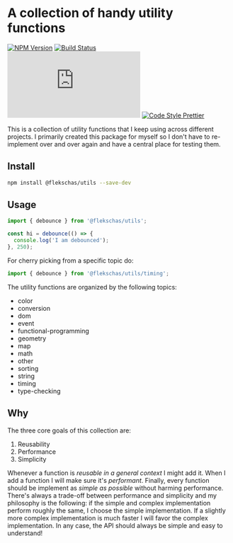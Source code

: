 # A collection of handy utility functions

[![NPM Version](https://img.shields.io/npm/v/@flekschas/utils.svg?style=flat-square&color=7f99ff)](https://npmjs.org/package/@flekschas/utils)
[![Build Status](https://img.shields.io/travis/flekschas/utils?color=a17fff&style=flat-square)](https://travis-ci.org/flekschas/utils/)
[![File Size](http://img.badgesize.io/https://unpkg.com/@flekschas/utils/utils.min.js?compression=gzip&style=flat-square&color=e17fff)](https://unpkg.com/@flekschas/utils/utils.min.js)
[![Code Style Prettier](https://img.shields.io/badge/code%20style-prettier-ff7fe1.svg?style=flat-square)](https://github.com/prettier/prettier#readme)

This is a collection of utility functions that I keep using across different
projects. I primarily created this package for myself so I don't have to
re-implement over and over again and have a central place for testing them.

## Install

```bash
npm install @flekschas/utils --save-dev
```

## Usage

```javascript
import { debounce } from '@flekschas/utils';

const hi = debounce(() => {
  console.log('I am debounced');
}, 250);
```

For cherry picking from a specific topic do:

```javascript
import { debounce } from '@flekschas/utils/timing';
```

The utility functions are organized by the following topics:

- color
- conversion
- dom
- event
- functional-programming
- geometry
- map
- math
- other
- sorting
- string
- timing
- type-checking

## Why

The three core goals of this collection are:

1. Reusability
2. Performance
3. Simplicity

Whenever a function is _reusable in a general context_ I might add it. When I
add a function I will make sure it's _performant_. Finally, every function
should be implement as _simple as possible_ without harming performance.
There's always a trade-off between performance and simplicity and my philosophy
is the following: if the simple and complex implementation perform roughly the
same, I choose the simple implementation. If a slightly more complex
implementation is much faster I will favor the complex implementation. In any
case, the API should always be simple and easy to understand!
